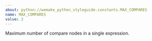 ```yaml
---
about: python://wemake_python_styleguide.constants.MAX_COMPARES
name: MAX_COMPARES
value: 2
---
```


Maximum number of compare nodes in a single expression.